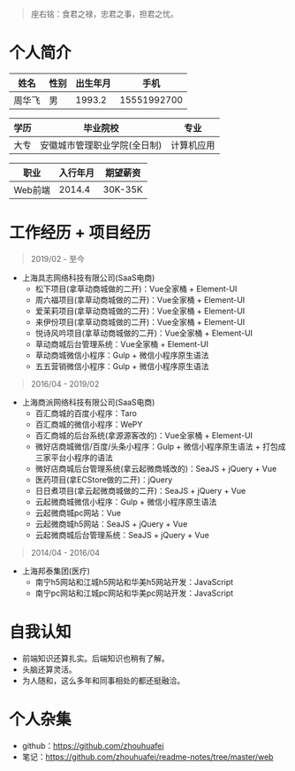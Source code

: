 > 座右铭：食君之禄，忠君之事，担君之忧。

# 个人简介
| 姓名 | 性别 | 出生年月 | 手机 |
| --- | --- | --- | --- |
| 周华飞 | 男 | 1993.2 | 15551992700 |

| 学历 | 毕业院校 | 专业 |
|--- | --- | --- |
| 大专 | 安徽城市管理职业学院(全日制) | 计算机应用 |

| 职业 | 入行年月 | 期望薪资 |
| --- | --- | --- |
| Web前端 | 2014.4 | 30K-35K |

# 工作经历 + 项目经历
> 2019/02 - 至今
* 上海具志网络科技有限公司(SaaS电商)
  - 松下项目(拿草动商城做的二开)：Vue全家桶 + Element-UI
  - 周六福项目(拿草动商城做的二开)：Vue全家桶 + Element-UI
  - 爱茉莉项目(拿草动商城做的二开)：Vue全家桶 + Element-UI
  - 来伊份项目(拿草动商城做的二开)：Vue全家桶 + Element-UI
  - 悦诗风吟项目(拿草动商城做的二开)：Vue全家桶 + Element-UI
  - 草动商城后台管理系统：Vue全家桶 + Element-UI
  - 草动商城微信小程序：Gulp + 微信小程序原生语法
  - 五五营销微信小程序：Gulp + 微信小程序原生语法
> 2016/04 - 2019/02
* 上海商派网络科技有限公司(SaaS电商)
  - 百汇商城的百度小程序：Taro
  - 百汇商城的微信小程序：WePY
  - 百汇商城的后台系统(拿源源客改的)：Vue全家桶 + Element-UI
  - 微好店商城微信/百度/头条小程序：Gulp + 微信小程序原生语法 + 打包成三家平台小程序的语法
  - 微好店商城后台管理系统(拿云起微商城改的)：SeaJS + jQuery + Vue
  - 医药项目(拿ECStore做的二开)：jQuery
  - 日日煮项目(拿云起微商城做的二开)：SeaJS + jQuery + Vue
  - 云起微商城微信小程序：Gulp + 微信小程序原生语法
  - 云起微商城pc网站：Vue
  - 云起微商城h5网站：SeaJS + jQuery + Vue
  - 云起微商城后台管理系统：SeaJS + jQuery + Vue
> 2014/04 - 2016/04
* 上海邦泰集团(医疗)
  - 南宁h5网站和江城h5网站和华美h5网站开发：JavaScript
  - 南宁pc网站和江城pc网站和华美pc网站开发：JavaScript

# 自我认知
* 前端知识还算扎实。后端知识也稍有了解。
* 头脑还算灵活。
* 为人随和，这么多年和同事相处的都还挺融洽。

# 个人杂集
* github：https://github.com/zhouhuafei
* 笔记：https://github.com/zhouhuafei/readme-notes/tree/master/web
